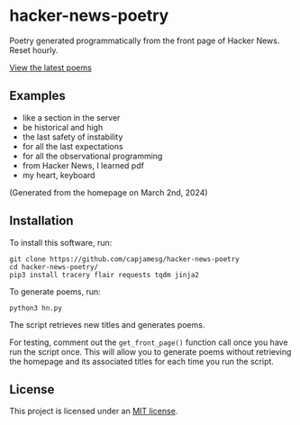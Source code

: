 # hacker-news-poetry

Poetry generated programmatically from the front page of Hacker News. Reset hourly.

[View the latest poems](https://hnpoetry.jamesg.blog)

## Examples

- like a section in the server
- be historical and high
- the last safety of instability
- for all the last expectations
- for all the observational programming
- from Hacker News, I learned pdf
- my heart, keyboard

(Generated from the homepage on March 2nd, 2024)

## Installation

To install this software, run:

```
git clone https://github.com/capjamesg/hacker-news-poetry
cd hacker-news-poetry/
pip3 install tracery flair requests tqdm jinja2
```

To generate poems, run:

```
python3 hn.py
```

The script retrieves new titles and generates poems.

For testing, comment out the `get_front_page()` function call once you have run the script once. This will allow you to generate poems without retrieving the homepage and its associated titles for each time you run the script.

## License

This project is licensed under an [MIT license](LICENSE).
